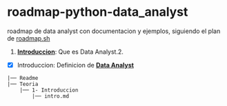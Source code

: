 # roadmap-python-data_analyst

roadmap de data analyst con documentacion y ejemplos, siguiendo el plan de [roadmap.sh](https://roadmap.sh/data-analyst)

1. [**Introduccion**](/Teoria/1%20-%20Introduccion/Intro.md): Que es Data Analyst.2. 

- [X] Introduccion: Definicion de [**Data Analyst**](/Teoria/1%20-%20Introduccion/Intro.md)

```
|── Readme
|── Teoria
    |── 1- Introduccion
        |── intro.md
```